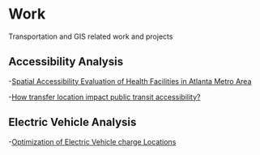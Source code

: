 # Work
Transportation and GIS related work and projects

## Accessibility Analysis

-[Spatial Accessibility Evaluation of Health Facilities in Atlanta Metro Area](SpatialAnalysisAtl.md)

-[How transfer location impact public transit accessibility?](https://storymaps.arcgis.com/stories/93fd1dd9e5454d8786e5ee01e15e329e)

## Electric Vehicle Analysis

-[Optimization of Electric Vehicle charge Locations](https://storymaps.arcgis.com/stories/baaa0c9ce3a44c9e8a328160274f9e2c)
